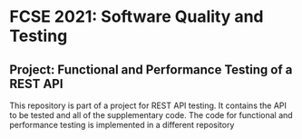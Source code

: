 # FCSE 2021: Software Quality and Testing

## Project: Functional and Performance Testing of a REST API

This repository is part of a project for REST API testing. It contains the API to be tested and all of the supplementary code.
The code for functional and performance testing is implemented in a different repository
